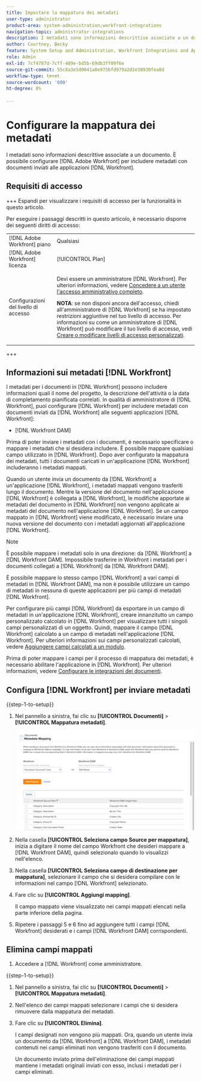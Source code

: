 ```yaml
---
title: Impostare la mappatura dei metadati
user-type: administrator
product-area: system-administration;workfront-integrations
navigation-topic: administrator-integrations
description: I metadati sono informazioni descrittive associate a un documento. Puoi impostare  [!DNL Adobe Workfront]  per includere metadati con documenti inviati ad  [!DNL Workfront]  applicazioni.
author: Courtney, Becky
feature: System Setup and Administration, Workfront Integrations and Apps
role: Admin
exl-id: 7cf4787d-7cff-489e-bd5b-69db3ff09f6e
source-git-commit: 55c8a3e5d0041a0e975bfd979a2d2e38930fea8d
workflow-type: tm+mt
source-wordcount: '600'
ht-degree: 0%

---
```


# Configurare la mappatura dei metadati

I metadati sono informazioni descrittive associate a un documento. È possibile configurare [!DNL Adobe Workfront] per includere metadati con documenti inviati alle applicazioni [!DNL Workfront].

## Requisiti di accesso

+++ Espandi per visualizzare i requisiti di accesso per la funzionalità in questo articolo.

Per eseguire i passaggi descritti in questo articolo, è necessario disporre dei seguenti diritti di accesso:

<table style="table-layout:auto"> 
 <col> 
 <col> 
 <tbody> 
  <tr> 
   <td role="rowheader">[!DNL Adobe Workfront] piano</td> 
   <td>Qualsiasi</td> 
  </tr> 
  <tr> 
   <td role="rowheader">[!DNL Adobe Workfront] licenza</td> 
   <td>[!UICONTROL Plan]</td> 
  </tr> 
  <tr> 
   <td role="rowheader">Configurazioni del livello di accesso</td> 
   <td> <p>Devi essere un amministratore [!DNL Workfront]. Per ulteriori informazioni, vedere <a href="../../administration-and-setup/add-users/configure-and-grant-access/grant-a-user-full-administrative-access.md" class="MCXref xref">Concedere a un utente l'accesso amministrativo completo</a>.</p> <p><b>NOTA</b>: se non disponi ancora dell'accesso, chiedi all'amministratore di [!DNL Workfront] se ha impostato restrizioni aggiuntive nel tuo livello di accesso. Per informazioni su come un amministratore di [!DNL Workfront] può modificare il tuo livello di accesso, vedi <a href="../../administration-and-setup/add-users/configure-and-grant-access/create-modify-access-levels.md" class="MCXref xref">Creare o modificare livelli di accesso personalizzati</a>.</p> </td> 
  </tr> 
 </tbody> 
</table>

+++

## Informazioni sui metadati [!DNL Workfront]

I metadati per i documenti in [!DNL Workfront] possono includere informazioni quali il nome del progetto, la descrizione dell&#39;attività o la data di completamento pianificata correlati. In qualità di amministratore di [!DNL Workfront], puoi configurare [!DNL Workfront] per includere metadati con documenti inviati da [!DNL Workfront] alle seguenti applicazioni [!DNL Workfront]:

* [!DNL Workfront DAM]

Prima di poter inviare i metadati con i documenti, è necessario specificare o mappare i metadati che si desidera includere. È possibile mappare qualsiasi campo utilizzato in [!DNL Workfront]. Dopo aver configurato la mappatura dei metadati, tutti i documenti caricati in un&#39;applicazione [!DNL Workfront] includeranno i metadati mappati.

Quando un utente invia un documento da [!DNL Workfront] a un&#39;applicazione [!DNL Workfront], i metadati mappati vengono trasferiti lungo il documento. Mentre la versione del documento nell&#39;applicazione [!DNL Workfront] è collegata a [!DNL Workfront], le modifiche apportate ai metadati del documento in [!DNL Workfront] non vengono applicate ai metadati del documento nell&#39;applicazione [!DNL Workfront]. Se un campo mappato in [!DNL Workfront] viene modificato, è necessario inviare una nuova versione del documento con i metadati aggiornati all&#39;applicazione [!DNL Workfront].

>[!NOTE]
>
>È possibile mappare i metadati solo in una direzione: da [!DNL Workfront] a [!DNL Workfront DAM]. Impossibile trasferire in Workfront i metadati per i documenti collegati a [!DNL Workfront] da [!DNL Workfront DAM].

È possibile mappare lo stesso campo [!DNL Workfront] a vari campi di metadati in [!DNL Workfront DAM], ma non è possibile utilizzare un campo di metadati in nessuna di queste applicazioni per più campi di metadati [!DNL Workfront].

Per configurare più campi [!DNL Workfront] da esportare in un campo di metadati in un&#39;applicazione [!DNL Workfront], creare innanzitutto un campo personalizzato calcolato in [!DNL Workfront] per visualizzare tutti i singoli campi personalizzati di un oggetto. Quindi, mappare il campo [!DNL Workfront] calcolato a un campo di metadati nell&#39;applicazione [!DNL Workfront]. Per ulteriori informazioni sui campi personalizzati calcolati, vedere [Aggiungere campi calcolati a un modulo](/help/quicksilver/administration-and-setup/customize-workfront/create-manage-custom-forms/form-designer/design-a-form/add-a-calculated-field.md).

Prima di poter mappare i campi per il processo di mappatura dei metadati, è necessario abilitare l&#39;applicazione in [!DNL Workfront]. Per ulteriori informazioni, vedere [Configurare le integrazioni dei documenti](../../administration-and-setup/configure-integrations/configure-document-integrations.md).

## Configura [!DNL Workfront] per inviare metadati

{{step-1-to-setup}}

1. Nel pannello a sinistra, fai clic su **[!UICONTROL Documenti]** > **[!UICONTROL Mappatura metadati]**.

   ![](assets/metadata-mapping.png)

1. Nella casella **[!UICONTROL Seleziona campo Source per mappatura]**, inizia a digitare il nome del campo Workfront che desideri mappare a [!DNL Workfront DAM], quindi selezionalo quando lo visualizzi nell&#39;elenco.
1. Nella casella **[!UICONTROL Seleziona campo di destinazione per mappatura]**, selezionare il campo che si desidera compilare con le informazioni nel campo [!DNL Workfront] selezionato.

1. Fare clic su **[!UICONTROL Aggiungi mapping]**.

   Il campo mappato viene visualizzato nei campi mappati elencati nella parte inferiore della pagina.

1. Ripetere i passaggi 5 e 6 fino ad aggiungere tutti i campi [!DNL Workfront] desiderati e i campi [!DNL Workfront DAM] corrispondenti.

## Elimina campi mappati

1. Accedere a [!DNL Workfront] come amministratore.

{{step-1-to-setup}}

1. Nel pannello a sinistra, fai clic su **[!UICONTROL Documenti]** > **[!UICONTROL Mappatura metadati]**.

1. Nell&#39;elenco dei campi mappati selezionare i campi che si desidera rimuovere dalla mappatura dei metadati.
1. Fare clic su **[!UICONTROL Elimina]**.

   I campi designati non vengono più mappati. Ora, quando un utente invia un documento da [!DNL Workfront] a [!DNL Workfront DAM], i metadati contenuti nei campi eliminati non vengono trasferiti con il documento.

   Un documento inviato prima dell&#39;eliminazione dei campi mappati mantiene i metadati originali inviati con esso, inclusi i metadati per i campi eliminati.
